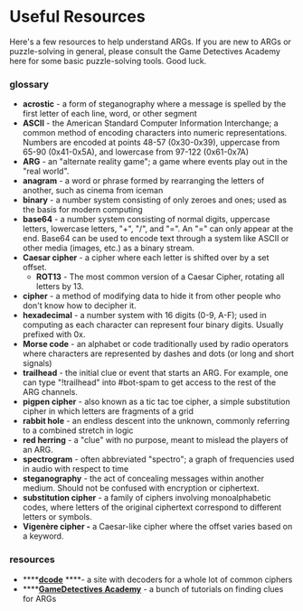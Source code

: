 # Useful Resources

Here's a few resources to help understand ARGs. If you are new to ARGs or puzzle-solving in general, please consult the Game Detectives Academy here for some basic puzzle-solving tools. Good luck.

### glossary

* **acrostic** - a form of steganography where a message is spelled by the first letter of each line, word, or other segment
* **ASCII** - the American Standard Computer Information Interchange; a common method of encoding characters into numeric representations. Numbers are encoded at points 48-57 \(0x30-0x39\), uppercase from 65-90 \(0x41-0x5A\), and lowercase from 97-122 \(0x61-0x7A\)
* **ARG** - an "alternate reality game"; a game where events play out in the "real world".
* **anagram** - a word or phrase formed by rearranging the letters of another, such as cinema from iceman
* **binary** - a number system consisting of only zeroes and ones; used as the basis for modern computing
* **base64** - a number system consisting of normal digits, uppercase letters, lowercase letters, "+", "/", and "=". An "=" can only appear at the end. Base64 can be used to encode text through a system like ASCII or other media \(images, etc.\) as a binary stream.
* **Caesar cipher** - a cipher where each letter is shifted over by a set offset.
  * **ROT13** - The most common version of a Caesar Cipher, rotating all letters by 13.
* **cipher** - a method of modifying data to hide it from other people who don't know how to decipher it.
* **hexadecimal** - a number system with 16 digits \(0-9, A-F\); used in computing as each character can represent four binary digits. Usually prefixed with 0x.
* **Morse code** - an alphabet or code traditionally used by radio operators where characters are represented by dashes and dots \(or long and short signals\)
* **trailhead** - the initial clue or event that starts an ARG. For example, one can type "!trailhead" into \#bot-spam to get access to the rest of the ARG channels.
* **pigpen cipher** - also known as a tic tac toe cipher, a simple substitution cipher in which letters are fragments of a grid
* **rabbit hole** - an endless descent into the unknown, commonly referring to a combined stretch in logic
* **red herring** - a "clue" with no purpose, meant to mislead the players of an ARG.
* **spectrogram** - often abbreviated "spectro"; a graph of frequencies used in audio with respect to time
* **steganography** - the act of concealing messages within another medium. Should not be confused with encryption or ciphertext.
* **substitution cipher** - a family of ciphers involving monoalphabetic codes, where letters of the original ciphertext correspond to different letters or symbols.
* **Vigenère cipher -** a Caesar-like cipher where the offset varies based on a keyword.

### resources

* \*\*\*\*[**dcode**](https://www.dcode.fr/tools-list) ****- a site with decoders for a whole lot of common ciphers
* \*\*\*\*[**GameDetectives Academy**](https://gamedetectives.net/academy) - a bunch of tutorials on finding clues for ARGs

